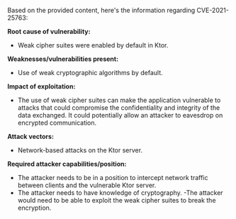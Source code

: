 Based on the provided content, here's the information regarding CVE-2021-25763:

**Root cause of vulnerability:**
- Weak cipher suites were enabled by default in Ktor.

**Weaknesses/vulnerabilities present:**
- Use of weak cryptographic algorithms by default.

**Impact of exploitation:**
- The use of weak cipher suites can make the application vulnerable to attacks that could compromise the confidentiality and integrity of the data exchanged. It could potentially allow an attacker to eavesdrop on encrypted communication.

**Attack vectors:**
- Network-based attacks on the Ktor server.

**Required attacker capabilities/position:**
- The attacker needs to be in a position to intercept network traffic between clients and the vulnerable Ktor server.
- The attacker needs to have knowledge of cryptography.
-The attacker would need to be able to exploit the weak cipher suites to break the encryption.